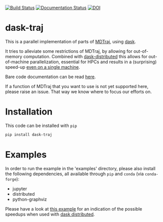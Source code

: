 [![Build Status](https://travis-ci.org/sroet/dask-traj.svg?branch=master)](https://travis-ci.org/sroet/dask-traj)
[![Documentation Status](https://readthedocs.org/projects/dask-traj/badge/?version=latest)](https://dask-traj.readthedocs.io/en/latest/?badge=latest)
[![DOI](https://zenodo.org/badge/138187191.svg)](https://zenodo.org/badge/latestdoi/138187191)


# dask-traj
This is a parallel implementation of parts of [MDTraj](https://mdtraj.org/), using [dask](https://dask.org/).  

It tries to alleviate some restrictions of MDTraj, by allowing for out-of-memory
computation. Combined with
[dask-distributed](https://distributed.dask.org/en/latest/) this allows for
out-of-machine parallelization, essential for HPCs and results in a (surprising)
speed-up [even on a single
machine](https://github.com/sroet/dask-traj/blob/master/examples/dask-traj_distributed%20example.ipynb).

Bare code documentation can be read [here](dask-traj.readthedocs.io).

If a function of MDTraj that you want to use is not yet
supported here, please raise an issue. That way we know where to focus our efforts on.

# Installation

This code can be installed with `pip`

```bash
pip install dask-traj
``` 

# Examples

In order to run the example in the 'examples' directory, please also install the
following dependencies, all available through `pip` and `conda` (via
`conda-forge`):
 * jupyter
 * distributed
 * python-graphviz 

Please have a look at [this
example](https://github.com/sroet/dask-traj/blob/master/examples/dask-traj_distributed%20example.ipynb)
for an indication of the possible speedups when used with [dask
distributed](https://distributed.dask.org/en/latest/).
